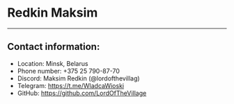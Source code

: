 # Redkin Maksim
***

## Contact information:
* Location: Minsk, Belarus 
* Phone number: +375 25 790-87-70
* Discord: Maksim Redkin (@lordofthevillag)
* Telegram: https://t.me/WladcaWioski
* GitHub: https://github.com/LordOfTheVillage  

